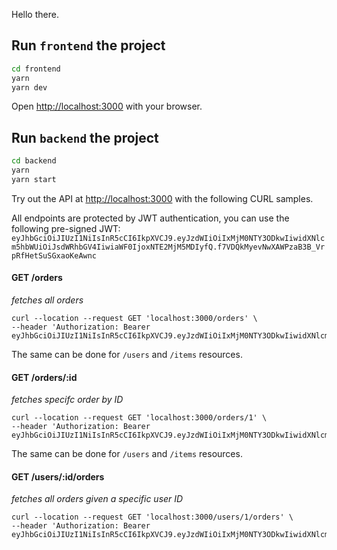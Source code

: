 Hello there.
  
## Run `frontend` the project


```bash
cd frontend
yarn
yarn dev
```

Open [http://localhost:3000](http://localhost:3000) with your browser.
  

## Run `backend` the project


```bash
cd backend
yarn
yarn start
```
  

Try out the API at [http://localhost:3000](http://localhost:3000) with the following CURL samples.

All endpoints are protected by JWT authentication, you can use the following pre-signed JWT:
`eyJhbGciOiJIUzI1NiIsInR5cCI6IkpXVCJ9.eyJzdWIiOiIxMjM0NTY3ODkwIiwidXNlcm5hbWUiOiJsdWRhbGV4IiwiaWF0IjoxNTE2MjM5MDIyfQ.f7VDQkMyevNwXAWPzaB3B_VrpRfHetSuSGxaoKeAwnc`

#### GET /orders
_fetches all orders_
```
curl --location --request GET 'localhost:3000/orders' \
--header 'Authorization: Bearer eyJhbGciOiJIUzI1NiIsInR5cCI6IkpXVCJ9.eyJzdWIiOiIxMjM0NTY3ODkwIiwidXNlcm5hbWUiOiJsdWRhbGV4IiwiaWF0IjoxNTE2MjM5MDIyfQ.f7VDQkMyevNwXAWPzaB3B_VrpRfHetSuSGxaoKeAwnc'
```
The same can be done for `/users` and `/items` resources.


#### GET /orders/:id
_fetches specifc order by ID_

```
curl --location --request GET 'localhost:3000/orders/1' \
--header 'Authorization: Bearer eyJhbGciOiJIUzI1NiIsInR5cCI6IkpXVCJ9.eyJzdWIiOiIxMjM0NTY3ODkwIiwidXNlcm5hbWUiOiJsdWRhbGV4IiwiaWF0IjoxNTE2MjM5MDIyfQ.f7VDQkMyevNwXAWPzaB3B_VrpRfHetSuSGxaoKeAwnc'
```
The same can be done for `/users` and `/items` resources.

#### GET /users/:id/orders
_fetches all orders given a specific user ID_

```
curl --location --request GET 'localhost:3000/users/1/orders' \
--header 'Authorization: Bearer eyJhbGciOiJIUzI1NiIsInR5cCI6IkpXVCJ9.eyJzdWIiOiIxMjM0NTY3ODkwIiwidXNlcm5hbWUiOiJsdWRhbGV4IiwiaWF0IjoxNTE2MjM5MDIyfQ.f7VDQkMyevNwXAWPzaB3B_VrpRfHetSuSGxaoKeAwnc'
```